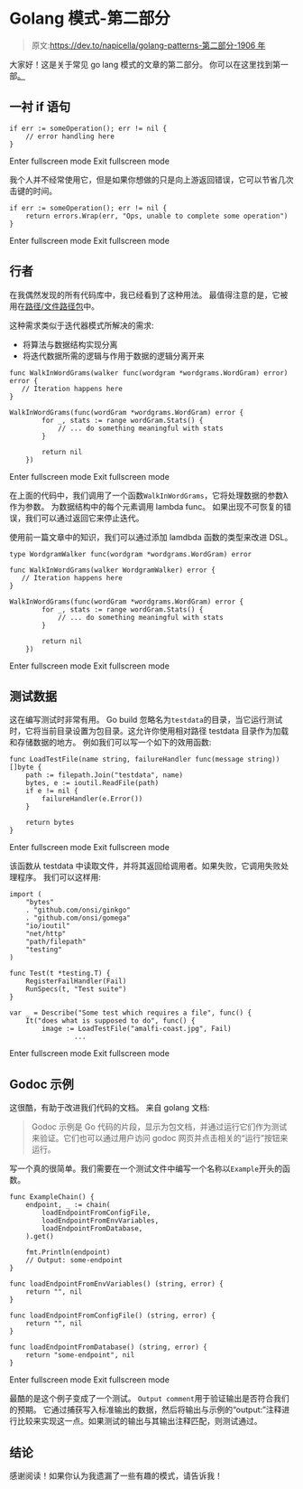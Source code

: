 # Golang 模式-第二部分

> 原文:[https://dev.to/napicella/golang-patterns-第二部分-1906 年](https://dev.to/napicella/golang-patterns---part-2-1906)

大家好！这是关于常见 go lang 模式的文章的第二部分。
你可以在这里找到第一部[。](https://dev.to/napicellatwit/golang-patterns-5a64)

## 一衬 if 语句

```
if err := someOperation(); err != nil {
    // error handling here
} 
```

Enter fullscreen mode Exit fullscreen mode

我个人并不经常使用它，但是如果你想做的只是向上游返回错误，它可以节省几次击键的时间。

```
if err := someOperation(); err != nil {
    return errors.Wrap(err, "Ops, unable to complete some operation")
} 
```

Enter fullscreen mode Exit fullscreen mode

## 行者

在我偶然发现的所有代码库中，我已经看到了这种用法。
最值得注意的是，它被用在[路径/文件路径包](https://golang.org/pkg/path/filepath/#Walk)中。

这种需求类似于迭代器模式所解决的需求:

*   将算法与数据结构实现分离
*   将迭代数据所需的逻辑与作用于数据的逻辑分离开来

```
func WalkInWordGrams(walker func(wordgram *wordgrams.WordGram) error) error {
   // Iteration happens here
}

WalkInWordGrams(func(wordGram *wordgrams.WordGram) error {
        for _, stats := range wordGram.Stats() {
            // ... do something meaningful with stats
        }

        return nil
    }) 
```

Enter fullscreen mode Exit fullscreen mode

在上面的代码中，我们调用了一个函数`WalkInWordGrams`，它将处理数据的参数λ作为参数。
为数据结构中的每个元素调用 lambda func。
如果出现不可恢复的错误，我们可以通过返回它来停止迭代。

使用前一篇文章中的知识，我们可以通过添加 lamdbda 函数的类型来改进 DSL。

```
type WordgramWalker func(wordgram *wordgrams.WordGram) error

func WalkInWordGrams(walker WordgramWalker) error {
   // Iteration happens here
}

WalkInWordGrams(func(wordGram *wordgrams.WordGram) error {
        for _, stats := range wordGram.Stats() {
            // ... do something meaningful with stats
        }

        return nil
    }) 
```

Enter fullscreen mode Exit fullscreen mode

## 测试数据

这在编写测试时非常有用。
Go build 忽略名为`testdata`的目录，当它运行测试时，它将当前目录设置为包目录。这允许你使用相对路径 testdata 目录作为加载和存储数据的地方。
例如我们可以写一个如下的效用函数:

```
func LoadTestFile(name string, failureHandler func(message string)) []byte {
    path := filepath.Join("testdata", name)
    bytes, e := ioutil.ReadFile(path)
    if e != nil {
        failureHandler(e.Error())
    }

    return bytes
} 
```

Enter fullscreen mode Exit fullscreen mode

该函数从 testdata 中读取文件，并将其返回给调用者。如果失败，它调用失败处理程序。
我们可以这样用:

```
import (
    "bytes"
    . "github.com/onsi/ginkgo"
    . "github.com/onsi/gomega"
    "io/ioutil"
    "net/http"
    "path/filepath"
    "testing"
)

func Test(t *testing.T) {
    RegisterFailHandler(Fail)
    RunSpecs(t, "Test suite")
}

var _ = Describe("Some test which requires a file", func() {
    It("does what is supposed to do", func() {
        image := LoadTestFile("amalfi-coast.jpg", Fail)
                ... 
```

Enter fullscreen mode Exit fullscreen mode

## Godoc 示例

这很酷，有助于改进我们代码的文档。
来自 golang 文档:

> Godoc 示例是 Go 代码的片段，显示为包文档，并通过运行它们作为测试来验证。它们也可以通过用户访问 godoc 网页并点击相关的“运行”按钮来运行。

写一个真的很简单。我们需要在一个测试文件中编写一个名称以`Example`开头的函数。

```
func ExampleChain() {
    endpoint, _ := chain(
        loadEndpointFromConfigFile,
        loadEndpointFromEnvVariables,
        loadEndpointFromDatabase,
    ).get()

    fmt.Println(endpoint)
    // Output: some-endpoint
}

func loadEndpointFromEnvVariables() (string, error) {
    return "", nil
}

func loadEndpointFromConfigFile() (string, error) {
    return "", nil
}

func loadEndpointFromDatabase() (string, error) {
    return "some-endpoint", nil
} 
```

Enter fullscreen mode Exit fullscreen mode

最酷的是这个例子变成了一个测试。
`Output comment`用于验证输出是否符合我们的预期。
它通过捕获写入标准输出的数据，然后将输出与示例的“output:”注释进行比较来实现这一点。如果测试的输出与其输出注释匹配，则测试通过。

## 结论

感谢阅读！如果你认为我遗漏了一些有趣的模式，请告诉我！